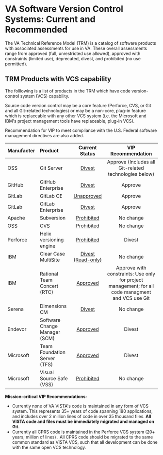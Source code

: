 # VA Software Version Control Systems:  Current and Recommended

The VA Technical Reference Model (TRM) is a catalog of software products with associated assessments for use in VA. These overall assessments range from approved (full, unrestricted use allowed), approved with constraints (limited use), deprecated, divest, and prohibited (no use permitted).

## TRM Products with VCS capability
The folllowing is a list of products in the TRM which have code version-control system  (VCS) capability.

Source code version control may be a core feature (Perforce, CVS, or Git and all Git-related technologies) or may be a non-core, plug-in feature which is replaceable with any other VCS system (i.e. the Microsoft and IBM's project management tools have replaceable, plug-in VCS).

Recommendation for VIP to meet compliance with the U.S. Federal software management directives are also added. 

| Manufacter | Product  | Current Status | VIP Recommendation |
|:------- |:------- |:------:|:-------:|
| OSS | Git Server | [Divest](http://www.va.gov/TRM/ToolPage.asp?tid=6396) | Approve (Includes all Git-related technologies below) |
| GitHub | GitHub Enterprise | [Divest](http://www.va.gov/TRM/ToolPage.asp?tid=9533#) | Approve |
| GitLab | GitLab CE | [Unapproved](http://www.va.gov/TRM/ToolPage.asp?tid=9580) | Approve |
| GitLab | GitLab Enterprise | [Divest](http://www.va.gov/TRM/ToolPage.asp?tid=9463#) | Approve |
| Apache | Subversion | [Prohibited](http://www.va.gov/TRM/ToolPage.asp?tid=6573) | No change |
| OSS | CVS | [Prohibited](http://www.va.gov/TRM/ToolPage.asp?tid=194) | No change |
| Perforce | Helix versioning engine | [Prohibited](http://www.va.gov/TRM/ToolPage.asp?tid=268) | Divest | 
| IBM | Clear Case MultiSite | [Divest (Read-only)](http://www.va.gov/TRM/ToolPage.asp?tid=39#) | No change |
| IBM | Rational Team Concert (RTC) | [Approved](http://www.va.gov/TRM/ToolPage.asp?tid=5085#) | Approve with constraints: Use only for project management; for all code managment and VCS use Git |
| Serena | Dimensions CM | [Divest](http://www.va.gov/TRM/ToolPage.asp?tid=5136#) | No change |
| Endevor | Software Change Manager (SCM) | [Approved](http://www.va.gov/TRM/ToolPage.asp?tid=9481#) | Divest |
| Microsoft | Team Foundation Server (TFS) | [Approved](http://www.va.gov/TRM/ToolPage.asp?tid=5668#) | Divest | 
| Microsoft | Visual Source Safe (VSS) | [Prohibited](http://www.va.gov/TRM/ToolPage.asp?tid=5669) | No change |


__Mission-critical VIP  Recommendations:__
* Currently none of VA VISTA's code is maintained in any form of VCS system. This represents 35+ years of code spanning 180 applications, and includes over 2 million lines of code in over 35 thousand files. __All VISTA code and files must be immediately migrated and managed on Git.__
* Currently all CPRS code is maintained in the Perforce VCS system (20+ years; million of lines) . All CPRS code should be migrated to the same common standard as VISTA VCS, such that all development can be done with the same open VCS technology.






